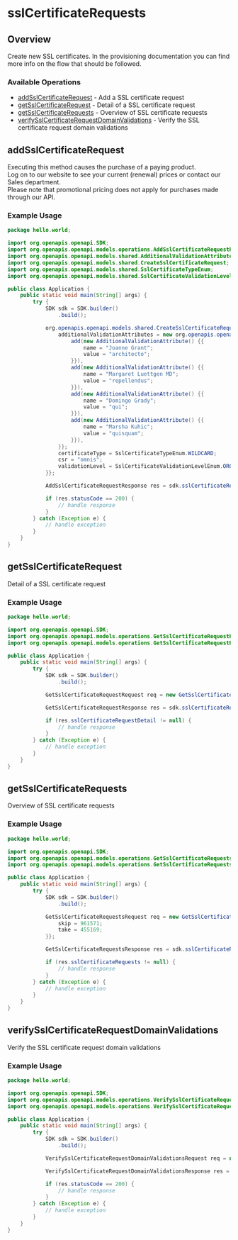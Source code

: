 # sslCertificateRequests

## Overview

Create new SSL certificates. In the provisioning documentation you can find more info on the flow that should be followed.

### Available Operations

* [addSslCertificateRequest](#addsslcertificaterequest) - Add a SSL certificate request
* [getSslCertificateRequest](#getsslcertificaterequest) - Detail of a SSL certificate request
* [getSslCertificateRequests](#getsslcertificaterequests) - Overview of SSL certificate requests
* [verifySslCertificateRequestDomainValidations](#verifysslcertificaterequestdomainvalidations) - Verify the SSL certificate request domain validations

## addSslCertificateRequest

Executing this method causes the purchase of a paying product.<br />
Log on to our website to see your current (renewal) prices or contact our Sales department.<br />
Please note that promotional pricing does not apply for purchases made through our API.

### Example Usage

```java
package hello.world;

import org.openapis.openapi.SDK;
import org.openapis.openapi.models.operations.AddSslCertificateRequestResponse;
import org.openapis.openapi.models.shared.AdditionalValidationAttribute;
import org.openapis.openapi.models.shared.CreateSslCertificateRequest;
import org.openapis.openapi.models.shared.SslCertificateTypeEnum;
import org.openapis.openapi.models.shared.SslCertificateValidationLevelEnum;

public class Application {
    public static void main(String[] args) {
        try {
            SDK sdk = SDK.builder()
                .build();

            org.openapis.openapi.models.shared.CreateSslCertificateRequest req = new CreateSslCertificateRequest() {{
                additionalValidationAttributes = new org.openapis.openapi.models.shared.AdditionalValidationAttribute[]{{
                    add(new AdditionalValidationAttribute() {{
                        name = "Joanne Grant";
                        value = "architecto";
                    }}),
                    add(new AdditionalValidationAttribute() {{
                        name = "Margaret Luettgen MD";
                        value = "repellendus";
                    }}),
                    add(new AdditionalValidationAttribute() {{
                        name = "Domingo Grady";
                        value = "qui";
                    }}),
                    add(new AdditionalValidationAttribute() {{
                        name = "Marsha Kuhic";
                        value = "quisquam";
                    }}),
                }};
                certificateType = SslCertificateTypeEnum.WILDCARD;
                csr = "omnis";
                validationLevel = SslCertificateValidationLevelEnum.ORGANIZATION_VALIDATED;
            }};            

            AddSslCertificateRequestResponse res = sdk.sslCertificateRequests.addSslCertificateRequest(req);

            if (res.statusCode == 200) {
                // handle response
            }
        } catch (Exception e) {
            // handle exception
        }
    }
}
```

## getSslCertificateRequest

Detail of a SSL certificate request

### Example Usage

```java
package hello.world;

import org.openapis.openapi.SDK;
import org.openapis.openapi.models.operations.GetSslCertificateRequestRequest;
import org.openapis.openapi.models.operations.GetSslCertificateRequestResponse;

public class Application {
    public static void main(String[] args) {
        try {
            SDK sdk = SDK.builder()
                .build();

            GetSslCertificateRequestRequest req = new GetSslCertificateRequestRequest(218403);            

            GetSslCertificateRequestResponse res = sdk.sslCertificateRequests.getSslCertificateRequest(req);

            if (res.sslCertificateRequestDetail != null) {
                // handle response
            }
        } catch (Exception e) {
            // handle exception
        }
    }
}
```

## getSslCertificateRequests

Overview of SSL certificate requests

### Example Usage

```java
package hello.world;

import org.openapis.openapi.SDK;
import org.openapis.openapi.models.operations.GetSslCertificateRequestsRequest;
import org.openapis.openapi.models.operations.GetSslCertificateRequestsResponse;

public class Application {
    public static void main(String[] args) {
        try {
            SDK sdk = SDK.builder()
                .build();

            GetSslCertificateRequestsRequest req = new GetSslCertificateRequestsRequest() {{
                skip = 961571;
                take = 455169;
            }};            

            GetSslCertificateRequestsResponse res = sdk.sslCertificateRequests.getSslCertificateRequests(req);

            if (res.sslCertificateRequests != null) {
                // handle response
            }
        } catch (Exception e) {
            // handle exception
        }
    }
}
```

## verifySslCertificateRequestDomainValidations

Verify the SSL certificate request domain validations

### Example Usage

```java
package hello.world;

import org.openapis.openapi.SDK;
import org.openapis.openapi.models.operations.VerifySslCertificateRequestDomainValidationsRequest;
import org.openapis.openapi.models.operations.VerifySslCertificateRequestDomainValidationsResponse;

public class Application {
    public static void main(String[] args) {
        try {
            SDK sdk = SDK.builder()
                .build();

            VerifySslCertificateRequestDomainValidationsRequest req = new VerifySslCertificateRequestDomainValidationsRequest(231701);            

            VerifySslCertificateRequestDomainValidationsResponse res = sdk.sslCertificateRequests.verifySslCertificateRequestDomainValidations(req);

            if (res.statusCode == 200) {
                // handle response
            }
        } catch (Exception e) {
            // handle exception
        }
    }
}
```
